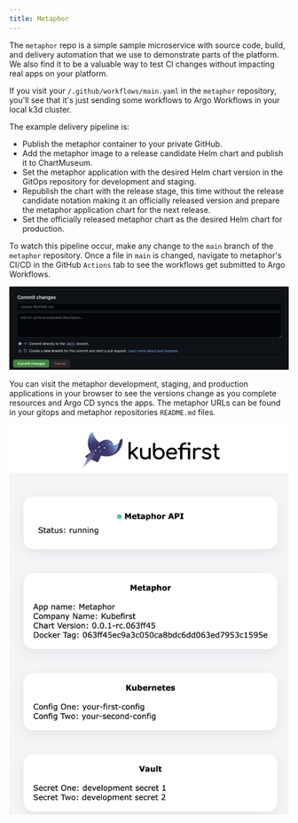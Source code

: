 ```yaml
---
title: Metaphor
---
```


The `metaphor` repo is a simple sample microservice with source code, build, and delivery automation that we use to demonstrate parts of the platform. We also find it to be a valuable way to test CI changes without impacting real apps on your platform.

If you visit your `/.github/workflows/main.yaml` in the `metaphor` repository, you'll see that it's just sending some workflows to Argo Workflows in your local k3d cluster.

The example delivery pipeline is:

- Publish the metaphor container to your private GitHub.
- Add the metaphor image to a release candidate Helm chart and publish it to ChartMuseum.
- Set the metaphor application with the desired Helm chart version in the GitOps repository for development and staging.
- Republish the chart with the release stage, this time without the release candidate notation making it an officially released version and prepare the metaphor application chart for the next release.
- Set the officially released metaphor chart as the desired Helm chart for production.

To watch this pipeline occur, make any change to the `main` branch of the `metaphor` repository.  Once a file in `main` is changed, navigate to metaphor's CI/CD in the GitHub `Actions` tab to see the workflows get submitted to Argo Workflows.

![GitHub commit on the metaphor repository README.md file](../../img/kubefirst/local/metaphor-readme-update.png)

You can visit the metaphor development, staging, and production applications in your browser to see the versions change as you complete resources and Argo CD syncs the apps. The metaphor URLs can be found in your gitops and metaphor repositories `README.md` files.

<!-- TODO: 2.0 - image update - metaphor facelift & make smaller -->
![metaphor development information](../../img/kubefirst/local/metaphor-frontend-development.png)
